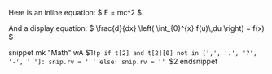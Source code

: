 Here is an inline equation: $ E = mc^2 $.

And a display equation:
$`
\frac{d}{dx} \left( \int_{0}^{x} f(u)\,du \right) = f(x)
`$


snippet mk "Math" wA
$${1}$`!p
if t[2] and t[2][0] not in [',', '.', '?', '-', ' ']:
    snip.rv = ' '
else:
    snip.rv = ''
`$2
endsnippet
